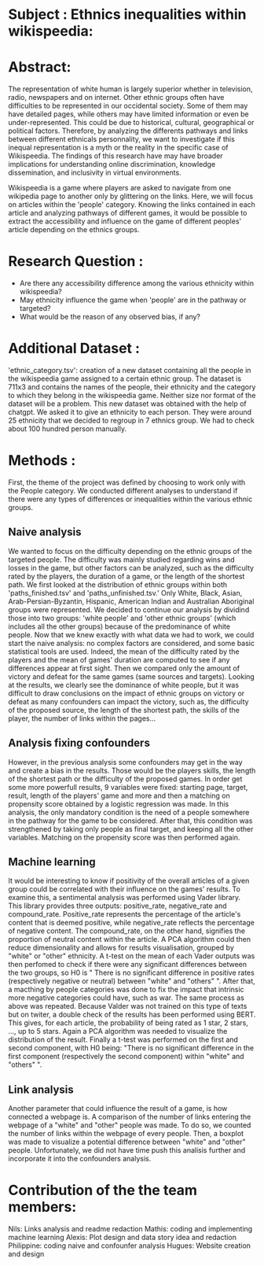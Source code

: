 # Subject : Ethnics inequalities within wikispeedia:

# Abstract: 
The representation of white human is largely superior whether in television, radio, newspapers and on internet. Other ethnic groups often have difficulties to be represented in our occidental society. Some of them may have detailed pages, while others may have limited information or even be under-represented. This could be due to historical, cultural, geographical or political factors. Therefore, by analyzing the differents pathways and links between different ethnicals personnality, we want to investigate if this inequal representation is a myth or the reality in the specific case of Wikispeedia. The findings of this research have may have broader implications for understanding online discrimination, knowledge dissemination, and inclusivity in virtual environments.

Wikispeedia is a game where players are asked to navigate from one wikipedia page to another only by glittering on the links.
Here, we will focus on articles within the 'people' category.  Knowing the links contained in each article and analyzing pathways of different games, it would be possible to extract the accessibility and influence on the game of different peoples' article depending on the ethnics groups.

# Research Question :
- Are there any accessibility difference among the various ethnicity within wikispeedia?
- May ethnicity influence the game when 'people' are in the pathway or targeted?
- What would be the reason of any observed bias, if any?

# Additional Dataset : 

'ethnic_category.tsv': creation of a new dataset containing all the people in the wikispeedia game assigned to a certain ethnic group. The dataset is 711x3 and contains the names of the people, their ethnicity and the category to which they belong in the wikispeedia game. Neither size nor format of the dataset will be a problem. This new dataset was obtained with the help of chatgpt. We asked it to give an ethnicity to each person. They were around 25 ethnicity that we decided to regroup in 7 ethnics group. We had to check about 100 hundred person manually.

# Methods :
First, the theme of the project was defined by choosing to work only with the People category. We conducted different analyses to understand if there were any types of differences or inequalities within the various ethnic groups.

## Naive analysis
We wanted to focus on the difficulty depending on the ethnic groups of the targeted people. The difficulty was mainly studied regarding wins and losses in the game, but other factors can be analyzed, such as the difficulty rated by the players, the duration of a game, or the length of the shortest path. We first looked at the distribution of ethnic groups within both 'paths_finished.tsv' and 'paths_unfinished.tsv.' Only White, Black, Asian, Arab-Persian-Byzantin, Hispanic, American Indian and Australian Aboriginal groups were represented. We decided to continue our analysis by dividind those into two groups: 'white people' and 'other ethnic groups' (which includes all the other groups) because of the predominance of white people. 
Now that we knew exactly with what data we had to work, we could start the naive analysis: no complex factors are considered, and some basic statistical tools are used. Indeed, the mean of the difficulty rated by the players and the mean of games' duration are computed to see if any differences appear at first sight. Then we compared only the amount of victory and defeat for the same games (same sources and targets). Looking at the results, we clearly see the dominance of white people, but it was difficult to draw conclusions on the impact of ethnic groups on victory or defeat as many confounders can impact the victory, such as, the difficulty of the proposed source, the length of the shortest path, the skills of the player, the number of links within the pages... 

## Analysis fixing confounders

However, in the previous analysis some confounders may get in the way and create a bias in the results. Those would be the players skills, the length of the shortest path or the difficulty of the proposed games. In order get some more powerfull results, 9 variables were fixed: starting page, target, result, length of the players' game and more and then a matching on propensity score obtained by a logistic regression was made. In this analysis, the only mandatory condition is the need of a people somewhere in the pathway for the game to be considered. 
After that, this condition was strengthened by taking only people as final target, and keeping all the other variables. Matching on the propensity score was then performed again.  

## Machine learning

It would be interesting to know if positivity of the overall articles of a given group could be correlated with their influence on the games' results. To examine this, a sentimental analysis was performed using Vader library. This library provides three outputs: positive_rate, negative_rate and compound_rate. Positive_rate represents the percentage of the article's content that is deemed positive, while negative_rate reflects the percentage of negative content. The compound_rate, on the other hand, signifies the proportion of neutral content within the article. A PCA algorithm could then reduce dimensionality and allows for results visualisation, grouped by "white" or "other" ethnicity. A t-test on the mean of each Vader outputs was then perfomed to check if there were any significant differences between the two groups, so H0 is " There is no significant difference in positive rates (respectively negative or neutral) between "white" and "others" ". 
After that, a macthing by people categories was done to fix the impact that intrinsic more negative categories could have, such as war. The same process as above was repeated. 
Because Valder was not trained on this type of texts but on twiter, a double check of the results has been performed using BERT. This gives, for each article, the probability of being rated as 1 star, 2 stars, ..., up to 5 stars. Again a PCA algorithm was needed to visualize the distribution of the result. Finally a t-test was performed on the first and second component, with H0 being: "There is no significant difference in the first component (respectively the second component) within "white" and "others" ".

## Link analysis

Another parameter that could influence the result of a game, is how connected a webpage is. A comparison of the number of links entering the webpage of a "white" and "other" people was made. To do so, we counted the number of links within the webpage of every people. Then, a boxplot was made to visualize a potential difference between "white" and "other" people. 
Unfortunately, we did not have time push this analisis further and incorporate it into the confounders analysis. 

# Contribution of the the team members:

Nils: Links analysis and readme redaction
Mathis: coding and implementing machine learning 
Alexis: Plot design and data story idea and redaction
Philippine: coding naive and confounfer analysis
Hugues: Website creation and design
